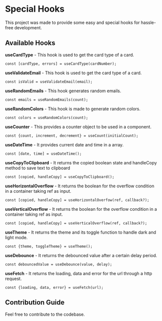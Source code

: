 # Special Hooks

This project was made to provide some easy and special hooks for hassle-free development.

## Available Hooks

**useCardType** - This hook is used to get the card type of a card.

```
const [cardType, errors] = useCardType(cardNumber);
```

**useValidateEmail** - This hook is used to get the card type of a card.

```
const isValid = useValidateEmail(email);
```

**useRandomEmails** - This hook generates random emails.

```
const emails = useRandomEmails(count);
```

**useRandomColors** - This hook is made to generate random colors.

```
const colors = useRandomColors(count);
```

**useCounter** - This provides a counter object to be used in a component.

```
const {count, increment, decrement} = useCount(initialCount);
```

**useDateTime** - It provides current date and time in a array.

```
const [date, time] = useDateTime();
```

**useCopyToClipboard** - It returns the copied boolean state and handleCopy method to save text to clipboard

```
const [copied, handleCopy] = useCopyToClipboard();
```

**useHorizontalOverflow** - It returns the boolean for the overflow condition in a container taking ref as input.

```
const [copied, handleCopy] = useHorizontalOverfow(ref, callback?);
```

**useVerticalOverflow** - It returns the boolean for the overflow condition in a container taking ref as input.

```
const [copied, handleCopy] = useVerticalOverflow(ref, callback?);
```

**useTheme** - It returns the theme and its toggle function to handle dark and light mode.

```
const {theme, toggleTheme} = useTheme();
```

**useDebounce** - It returns the debounced value after a certain delay period.

```
const debouncedValue = useDebounce(value, delay);
```

**useFetch** - It returns the loading, data and error for the url through a http request.

```
const {loading, data, error} = useFetch(url);
```


## Contribution Guide

Feel free to contribute to the codebase.
